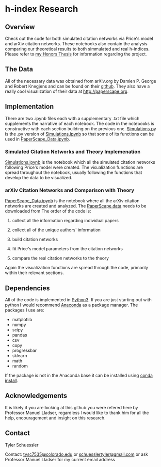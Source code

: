 # h-index Research
## Overview
Check out the code for both simulated citation networks via Price's model and arXiv citation networks. 
These notebooks also contain the analysis comparing our theoretical results to both simmulated and real h-indices.
Please refer to [my Honors Thesis](https://scholar.colorado.edu/honr_theses/1906/) for information regarding the project. 
## The Data 
All of the necessary data was obtained from arXiv.org by Damien P. George and Robert Knegjens and can be found on their [github](https://github.com/paperscape/paperscape-data).
They also have a really cool visualization of their data at http://paperscape.org.
## Implementation
There are two .ipynb files each with a supplementary .txt file which supplements the narrative of each notebook. The code in the 
notebooks is constructive with each section building on the previous one. 
[Simulations.py](Simulations.py) is the .py version of [Simulations.ipynb](Simulations.ipynb) so that some of its functions can be used in [PaperScape_Data.ipynb](PaperScape_Data.ipynb).
### Simulated Citation Networks and Theory Implemenation
[Simulations.ipynb](Simulations.ipynb) is the notebook which all the simulated citation networks following Price's model were 
created. The visualization functions are spread throughout the notebook, usually following the functions that develop the data
to be visualized. 

### arXiv Citation Networks and Comparison with Theory
[PaperScape_Data.ipynb](PaperScape_Data.ipynb) is the notebook where all the arXiv citation networks are created and analyzed. The [PaperScape data](https://github.com/paperscape/paperscape-data) needs to be downloaded from The order of the code is: 

1. collect all the information regarding individual papers

2. collect all of the unique authors' information

3. build citation networks

4. fit Price's model parameters from the citation networks

5. compare the real citation networks to the theory

Again the visualization functions are spread through the code, primarily within their relevant sections.

## Dependencies 
All of the code is implemented in [Python3](https://www.python.org/download/releases/3.0/). If you are just starting out with python I would recommend [Anaconda](https://www.anaconda.com/distribution/) as a package manager. The packages I use are:

- matplotlib
- numpy
- scipy
- pandas
- csv
- copy
- progressbar
- sklearn
- math
- random

If the package is not in the Anaconda base it can be installed using [conda install](https://docs.anaconda.com/anaconda/user-guide/tasks/install-packages/).

## Acknowledgements
It is likely if you are looking at this github you were refered here by Professor Manuel Lladser, regardless I would like to thank him for all the help, encouragement and insight on this research.

## Contact
Tyler Schuessler

Contact: tysc7535@colorado.edu or schuesslertyler@gmail.com or ask Professor Manuel Lladser for my current email address
